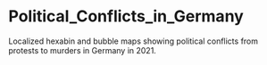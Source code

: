 # Political_Conflicts_in_Germany
Localized hexabin and bubble maps showing political conflicts from protests to murders in Germany in 2021.
